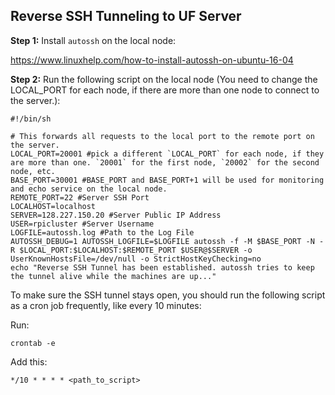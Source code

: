 ## Reverse SSH Tunneling to UF Server

**Step 1:** Install `autossh` on the local node:

https://www.linuxhelp.com/how-to-install-autossh-on-ubuntu-16-04

**Step 2:** Run the following script on the local node (You need to change the LOCAL_PORT for each node, if there are more than one node to connect to the server.):

```
#!/bin/sh

# This forwards all requests to the local port to the remote port on the server.
LOCAL_PORT=20001 #pick a different `LOCAL_PORT` for each node, if they are more than one. `20001` for the first node, `20002` for the second node, etc.
BASE_PORT=30001 #BASE_PORT and BASE_PORT+1 will be used for monitoring and echo service on the local node.
REMOTE_PORT=22 #Server SSH Port
LOCALHOST=localhost
SERVER=128.227.150.20 #Server Public IP Address
USER=rpicluster #Server Username
LOGFILE=autossh.log #Path to the Log File
AUTOSSH_DEBUG=1 AUTOSSH_LOGFILE=$LOGFILE autossh -f -M $BASE_PORT -N -R $LOCAL_PORT:$LOCALHOST:$REMOTE_PORT $USER@$SERVER -o UserKnownHostsFile=/dev/null -o StrictHostKeyChecking=no
echo "Reverse SSH Tunnel has been established. autossh tries to keep the tunnel alive while the machines are up..."
```

To make sure the SSH tunnel stays open, you should run the following script as a cron job frequently, like every 10 minutes:

Run:
```
crontab -e
```

Add this:
```
*/10 * * * * <path_to_script>
```